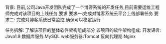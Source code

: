 
背景:
     目前,公司Java开发团队完成了一个博客系统的开发任务,目前需要运维工程师完成对该项目的上线任务,要求
 要求一:完成对博客系统云平台上线部署任务
 要求二: 完成对博客系统日常监控,确保可以稳定运行

任务拆解:
      了解该项目的整体软件架构组成部分
该项目的软件架构组成:
   开发语言: Java1.8
   数据库服务:MySQL
   web服务器:Tomcat
   反向代理期:Nginx



